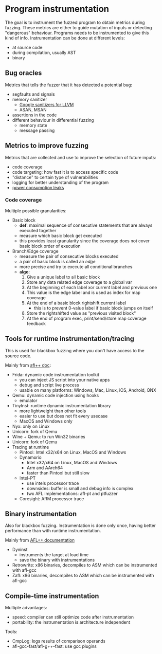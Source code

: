 # Program instrumentation

The goal is to instrument the fuzzed program to obtain metrics during fuzzing.
These metrics are either to guide mutation of inputs or detecting "dangerous" behaviour.
Programs needs to be instrumented to give this kind of info.
Instrumentation can be done at different levels:
- at source code
- during compilation, usually AST
- binary

## Bug oracles

Metrics that tells the fuzzer that it has detected a potential bug:
- segfaults and signals
- memory sanitizer
    - [Google sanitizers for LLVM](https://github.com/google/sanitizers)
    - ASAN, MSAN
- assertions in the code
- different behaviour in differential fuzzing
    - memory state
    - message passing

## Metrics to improve fuzzing

Metrics that are collected and use to improve the selection of future inputs:
- code coverage
- code targeting: how fast it is to access specific code
- "distance" to certain type of vulnerabilities
- logging for better understanding of the program
- [power consumption leaks](https://arxiv.org/abs/1908.05012)

### Code coverage

Multiple possible granularities:
- Basic block
    - __def__: maximal sequence of consecutive statements that are always
    executed together
    - measure which basic block get executed
    - this provides least granularity since the coverage does not cover
    basic block order of execution
- Branch/Edge coverage
    - measure the pair of consecutive blocks executed
    - a pair of basic block is called an _edge_
    - more precise and try to execute all conditional branches
    - __algo__:
        1. Give a unique label to all basic block
        2. Store any data related edge coverage to a global var
        3. At the beginning of each label xor current label and previous one
        4. This value is the edge label and is used as index for map coverage
        5. At the end of a basic block rightshift current label
            - this is to prevent 0-value label if basic block jumps on itself
        6. Store the rightshifted value as "previous visited block"
        7. At the end of program exec, print/send/store map coverage feedback
       


## Tools for runtime instrumentation/tracing

This is used for blackbox fuzzing where you don't have access to the source code.

Mainly from [afl++ doc](https://aflplus.plus/docs/fuzzing_binary-only_targets/):
- Frida: dynamic code instrumentation toolkit
    - you can inject JS script into your native apps
    - debug and script live process
    - usable on many platforms: Windows, Mac, Linux, iOS, Android, QNX
- Qemu: dynamic code injection using hooks
    - emulator
- TinyInst: runtime dynamic instrumentation library
    - more lightweight than other tools
    - easier to use but does not fit every usecase
    - MacOS and Windows only
- Nyx: only on Linux
- Unicorn: fork of Qemu
- Wine + Qemu: to run Win32 binaries
- Unicorn: fork of Qemu
- Tracing at runtime
    - Pintool: Intel x32/x64 on Linux, MacOS and Windows
    - Dynamorio
        - Intel x32/x64 on Linux, MacOS and Windows
        - Arm and AArch64
        - faster than Pintool but still slow
    - Intel-PT
        - use intels processor trace
        - downsides: buffer is small and debug info is complex
        - two AFL implementations: afl-pt and ptfuzzer
    - Coresight: ARM processor trace


## Binary instrumentation

Also for blackbox fuzzing.
Instrumentation is done only once, having better performance than with runtime instrumentation.

Mainly from [AFL++ documentation](https://aflplus.plus/docs/fuzzing_binary-only_targets/)
- Dyninst
    - instruments the target at load time
    - save the binary with instrumentations
- Retrowrite: x86 binaries, decompiles to ASM which can be instrumented
    with afl-gcc
- Zafl: x86 binaries, decompiles to ASM which can be instrumented
    with afl-gcc

## Compile-time instrumentation

Multiple advantages:
- speed: compiler can still optimize code after instrumentation
- portability: the instrumentation is architecture independent

Tools:
- CmpLog: logs results of comparison operands
- afl-gcc-fast/afl-g++-fast: use gcc plugins

